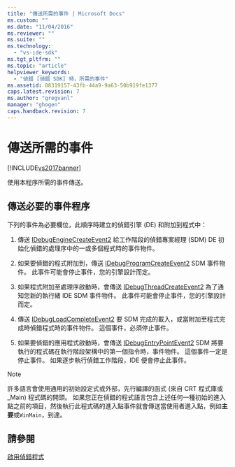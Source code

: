```yaml
---
title: "傳送所需的事件 | Microsoft Docs"
ms.custom: ""
ms.date: "11/04/2016"
ms.reviewer: ""
ms.suite: ""
ms.technology: 
  - "vs-ide-sdk"
ms.tgt_pltfrm: ""
ms.topic: "article"
helpviewer_keywords: 
  - "偵錯 [偵錯 SDK] 時，所需的事件"
ms.assetid: 08319157-43fb-44a9-9a63-50b919fe1377
caps.latest.revision: 7
ms.author: "gregvanl"
manager: "ghogen"
caps.handback.revision: 7
---
```

# 傳送所需的事件
[!INCLUDE[vs2017banner](../../code-quality/includes/vs2017banner.md)]

使用本程序所需的事件傳送。  
  
## 傳送必要的事件程序  
 下列的事件為必要欄位，此順序時建立的偵錯引擎 \(DE\) 和附加到程式中：  
  
1.  傳送 [IDebugEngineCreateEvent2](../../extensibility/debugger/reference/idebugenginecreateevent2.md) 給工作階段的偵錯專案經理 \(SDM\) DE 初始化偵錯的處理序中的一或多個程式時的事件物件。  
  
2.  如果要偵錯的程式附加到，傳送 [IDebugProgramCreateEvent2](../../extensibility/debugger/reference/idebugprogramcreateevent2.md) SDM 事件物件。  此事件可能會停止事件，您的引擎設計而定。  
  
3.  如果程式附加至處理序啟動時，會傳送 [IDebugThreadCreateEvent2](../../extensibility/debugger/reference/idebugthreadcreateevent2.md) 為了通知您新的執行緒 IDE SDM 事件物件。  此事件可能會停止事件，您的引擎設計而定。  
  
4.  傳送 [IDebugLoadCompleteEvent2](../../extensibility/debugger/reference/idebugloadcompleteevent2.md) 要 SDM 完成的載入，或當附加至程式完成時偵錯程式時的事件物件。  這個事件，必須停止事件。  
  
5.  如果要偵錯的應用程式啟動時，會傳送 [IDebugEntryPointEvent2](../../extensibility/debugger/reference/idebugentrypointevent2.md) SDM 將要執行的程式碼在執行階段架構中的第一個指令時，事件物件。  這個事件一定是停止事件。  如果逐步執行偵錯工作階段，IDE 便會停止此事件。  
  
> [!NOTE]
>  許多語言會使用通用的初始設定式或外部，先行編譯的函式 \(來自 CRT 程式庫或 \_Main\) 程式碼的開頭。  如果您正在偵錯的程式語言包含上述任何一種初始的進入點之前的項目，然後執行此程式碼的進入點事件就會傳送當使用者進入點，例如**主要**或`WinMain`，到達。  
  
## 請參閱  
 [啟用偵錯程式](../../extensibility/debugger/enabling-a-program-to-be-debugged.md)